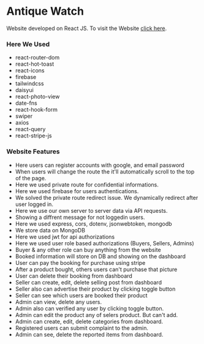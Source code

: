# Antique Watch
Website developed on React JS. To visit the Website [click here](https://antique-watches.web.app/).

### Here We Used
 - react-router-dom
 - react-hot-toast
 - react-icons
 - firebase
 - tailwindcss
 - daisyui
 - react-photo-view
 - date-fns
 - react-hook-form
 - swiper
 - axios
 - react-query
 - react-stripe-js



### Website Features
- Here users can register accounts with google, and email password
- When users will change the route the it'll automatically scroll to the top of the page.
- Here we used private route for confidential informations.
- Here we used firebase for users authentications.
- We solved the private route redirect issue. We dynamically redirect after user logged in.
- Here we use our own server to server data via API requests.
- Showing a diffrent message for not loggedin users.
- Here we used express, cors, dotenv, jsonwebtoken, mongodb
- We store data on MongoDB
- Here we used jwt for api authorizations
- Here we used user role based authorizations (Buyers, Sellers, Admins)
- Buyer & any other role can buy anything from the website
- Booked information will store on DB and showing on the dashboard
- User can pay the booking for purchase using stripe
- After a product bought, others users can't purchase that picture
- User can delete their booking from dashboard
- Seller can create, edit, delete selling post from dashboard
- Seller also can advertise their product by clicking toggle button
- Seller can see which users are booked their product
- Admin can view, delete any users.
- Admin also can verified any user by clicking toggle button.
- Admin can edit the product any of selers product. But can't add.
- Admin can create, edit, delete categories from dashboard.
- Registered users can submit complaint to the admin.
- Admin can see, delete the reported items from dashboard.
